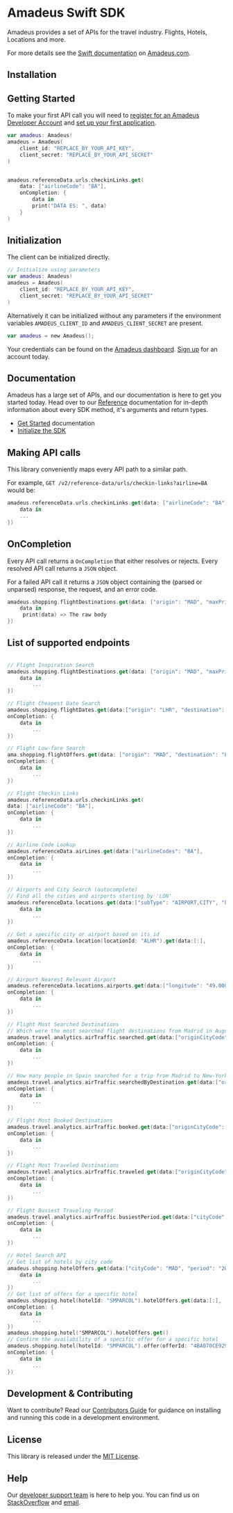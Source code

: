 # Amadeus Swift SDK


Amadeus provides a set of APIs for the travel industry. Flights, Hotels, Locations and more.

For more details see the [Swift
documentation](https://amadeus4dev.github.io/amadeus-swift/) on
[Amadeus.com](https://developers.amadeus.com).

## Installation


## Getting Started

To make your first API call you will need to [register for an Amadeus Developer
Account](https://developers.amadeus.com/create-account) and [set up your first
application](https://developers.amadeus.com/my-apps).

```swift
var amadeus: Amadeus!
amadeus = Amadeus(
    client_id: "REPLACE_BY_YOUR_API_KEY",
    client_secret: "REPLACE_BY_YOUR_API_SECRET"
)


amadeus.referenceData.urls.checkinLinks.get(
    data: ["airlineCode": "BA"], 
    onCompletion: {
        data in
        print("DATA ES: ", data)
    }
)
```

## Initialization

The client can be initialized directly.

```swift
// Initialize using parameters
var amadeus: Amadeus!
amadeus = Amadeus(
    client_id: "REPLACE_BY_YOUR_API_KEY",
    client_secret: "REPLACE_BY_YOUR_API_SECRET"
)
```

Alternatively it can be initialized without any parameters if the environment
variables `AMADEUS_CLIENT_ID` and `AMADEUS_CLIENT_SECRET` are present.

```swift
var amadeus = new Amadeus();
```

Your credentials can be found on the [Amadeus
dashboard](https://developers.amadeus.com/my-apps). [Sign
up](https://developers.amadeus.com/create-account) for an account today.



## Documentation

Amadeus has a large set of APIs, and our documentation is here to get you
started today. Head over to our
[Reference](https://amadeus4dev.github.io/amadeus-swift/) documentation for
in-depth information about every SDK method, it's arguments and return types.


* [Get Started](https://amadeus4dev.github.io/amadeus-swift/) documentation
* [Initialize the SDK](https://amadeus4dev.github.io/amadeus-swift/)

## Making API calls

This library conveniently maps every API path to a similar path.

For example, `GET /v2/reference-data/urls/checkin-links?airline=BA` would be:

```swift
amadeus.referenceData.urls.checkinLinks.get(data: ["airlineCode": "BA"], onCompletion: {
    data in 
    ...
})
```

## OnCompletion

Every API call returns a `OnCompletion` that either resolves or rejects. Every
resolved API call returns a `JSON` object.

For a failed API call it returns a `JSON` object containing the (parsed or unparsed) response, the request, and an error code.

```swift
amadeus.shopping.flightDestinations.get(data: ["origin": "MAD", "maxPrice": "10000"], onCompletion: {
    data in
     print(data) => The raw body
})
```


## List of supported endpoints

```swift

// Flight Inspiration Search
amadeus.shopping.flightDestinations.get(data: ["origin": "MAD", "maxPrice": "10000"], onCompletion: {
    data in
        ...
})

// Flight Cheapest Date Search
amadeus.shopping.flightDates.get(data:["origin": "LHR", "destination": "PAR"], 
onCompletion: {
    data in
        ...
})

// Flight Low-fare Search
ama.shopping.flightOffers.get(data: ["origin": "MAD", "destination": "LUX", "departureDate": "2018-12-10"], 
onCompletion: {
    data in
        ...
})

// Flight Checkin Links
amadeus.referenceData.urls.checkinLinks.get(
data: ["airlineCode": "BA"], 
onCompletion: {
    data in
        ...
})

// Airline Code Lookup
amadeus.referenceData.airLines.get(data:["airlineCodes": "BA"], 
onCompletion: {
    data in
        ...
})

// Airports and City Search (autocomplete)
// Find all the cities and airports starting by 'LON'
amadeus.referenceData.locations.get(data:["subType": "AIRPORT,CITY", "keyword": "lon"], onCompletion: {
    data in
        ...
})

// Get a specific city or airport based on its id
amadeus.referenceData.location(locationId: "ALHR").get(data:[:], 
onCompletion: {
    data in
        ...
})

// Airport Nearest Relevant Airport
amadeus.referenceData.locations.airports.get(data:["longitude": "49.0000", "latitude": "2.55"], 
onCompletion: {
    data in
        ...
})

// Flight Most Searched Destinations
// Which were the most searched flight destinations from Madrid in August 2017?
amadeus.travel.analytics.airTraffic.searched.get(data:["originCityCode":"MAD", "marketCountryCode": "ES", "searchPeriod": "2017-08"], 
onCompletion: {
    data in
        ...
})

// How many people in Spain searched for a trip from Madrid to New-York in September 2017?
amadeus.travel.analytics.airTraffic.searchedByDestination.get(data:["originCityCode":"MAD", "destinationCityCode":"NYC", "marketCountryCode": "ES", "searchPeriod": "2017-08"], 
onCompletion: {
    data in
        ...
})

// Flight Most Booked Destinations
amadeus.travel.analytics.airTraffic.booked.get(data:["originCityCode": "MAD", "period": "2017-11"], 
onCompletion: {
    data in
        ...
})

// Flight Most Traveled Destinations
amadeus.travel.analytics.airTraffic.traveled.get(data:["originCityCode": "MAD", "period": "2017-11"], 
onCompletion: {
    data in
        ...
})

// Flight Busiest Traveling Period
amadeus.travel.analytics.airTraffic.busiestPeriod.get(data:["cityCode": "MAD", "period": "2017", "direction": "ARRIVING"], 
onCompletion: {
    data in
        ...
})

// Hotel Search API
// Get list of hotels by city code
amadeus.shopping.hotelOffers.get(data:["cityCode": "MAD", "period": "2017"], onCompletion: {
    data in
        ...
})
// Get list of offers for a specific hotel
amadeus.shopping.hotel(hotelId: "SMPARCOL").hotelOffers.get(data:[:], 
onCompletion: {
    data in
        ...
})
amadeus.shopping.hotel('SMPARCOL').hotelOffers.get()
// Confirm the availability of a specific offer for a specific hotel
amadeus.shopping.hotel(hotelId: "SMPARCOL").offer(offerId: "4BA070CE929E135B3268A9F2D0C51E9D4A6CF318BA10485322FA2C7E78C7852E").get(data:[:], 
onCompletion: {
    data in
        ...
})
```

## Development & Contributing

Want to contribute? Read our [Contributors Guide](.github/CONTRIBUTING.md) for
guidance on installing and running this code in a development environment.

## License

This library is released under the [MIT License](LICENSE).

## Help

Our [developer support team](https://developers.amadeus.com/support) is here to
help you. You can find us on
[StackOverflow](https://stackoverflow.com/questions/tagged/amadeus) and
[email](mailto:developers@amadeus.com).

[npmjs]: https://www.npmjs.com/package/amadeus
[travis]: http://travis-ci.org/amadeus4dev/amadeus-swift
[support]: http://developers.amadeus.com/support
